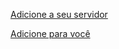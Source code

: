 <p><a href="https://discord.com/oauth2/authorize?client_id=863130416940449803&permissions=8&integration_type=0&scope=applications.commands+bot">Adicione a seu servidor</a></p>
<p><a href="https://discord.com/oauth2/authorize?client_id=863130416940449803&permissions=8&integration_type=1&scope=applications.commands+bot">Adicione para você</a>
